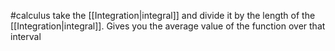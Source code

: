 #calculus 
take the [[Integration|integral]] and divide it by the length of the [[Integration|integral]]. Gives you the average value of the function over that interval